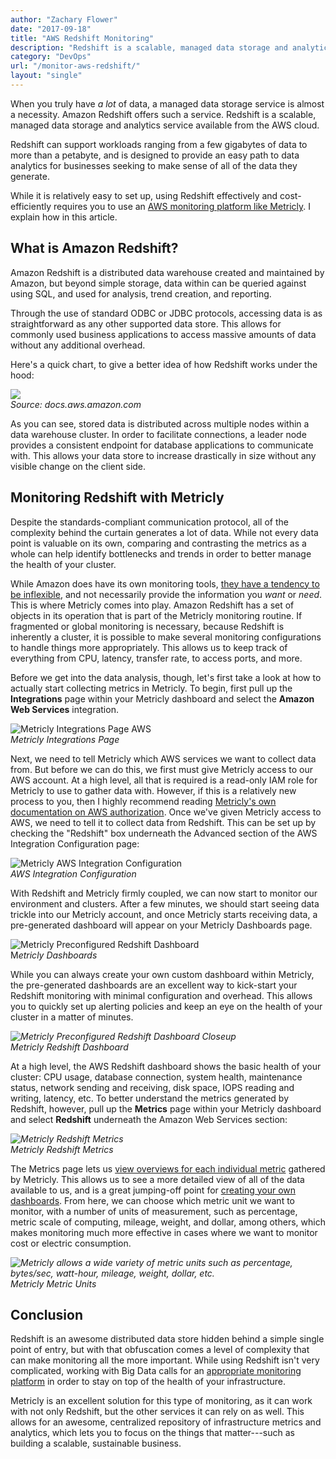 ```yaml
---
author: "Zachary Flower"
date: "2017-09-18"
title: "AWS Redshift Monitoring"
description: "Redshift is a scalable, managed data storage and analytics service available from the AWS cloud."
category: "DevOps"
url: "/monitor-aws-redshift/"
layout: "single"
---
```


When you truly have *a lot* of data, a managed data storage service is almost a necessity. Amazon Redshift offers such a service. Redshift is a scalable, managed data storage and analytics service available from the AWS cloud.

Redshift can support workloads ranging from a few gigabytes of data to more than a petabyte, and is designed to provide an easy path to data analytics for businesses seeking to make sense of all of the data they generate.

While it is relatively easy to set up, using Redshift effectively and cost-efficiently requires you to use an [AWS monitoring platform like Metricly](/product). I explain how in this article.

What is Amazon Redshift?
------------------------

Amazon Redshift is a distributed data warehouse created and maintained by Amazon, but beyond simple storage, data within can be queried against using SQL, and used for analysis, trend creation, and reporting.

Through the use of standard ODBC or JDBC protocols, accessing data is as straightforward as any other supported data store. This allows for commonly used business applications to access massive amounts of data without any additional overhead.

Here's a quick chart, to give a better idea of how Redshift works under the hood:

![](https://s3-us-west-2.amazonaws.com/com-netuitive-app-usw2-public/wp-content/uploads/2017/09/Redshift-Data-Distribution.png)\
*Source: docs.aws.amazon.com*

As you can see, stored data is distributed across multiple nodes within a data warehouse cluster. In order to facilitate connections, a leader node provides a consistent endpoint for database applications to communicate with. This allows your data store to increase drastically in size without any visible change on the client side.

Monitoring Redshift with Metricly
---------------------------------

Despite the standards-compliant communication protocol, all of the complexity behind the curtain generates a lot of data. While not every data point is valuable on its own, comparing and contrasting the metrics as a whole can help identify bottlenecks and trends in order to better manage the health of your cluster.

While Amazon does have its own monitoring tools, [they have a tendency to be inflexible](/aws-cloudwatch-vs-collectd), and not necessarily provide the information you *want* or *need*. This is where Metricly comes into play. Amazon Redshift has a set of objects in its operation that is part of the Metricly monitoring routine. If fragmented or global monitoring is necessary, because Redshift is inherently a cluster, it is possible to make several monitoring configurations to handle things more appropriately. This allows us to keep track of everything from CPU, latency, transfer rate, to access ports, and more.

Before we get into the data analysis, though, let's first take a look at how to actually start collecting metrics in Metricly. To begin, first pull up the **Integrations** page within your Metricly dashboard and select the **Amazon Web Services** integration.

![Metricly Integrations Page AWS](https://s3-us-west-2.amazonaws.com/com-netuitive-app-usw2-public/wp-content/uploads/2017/09/Metricly-Integrations-Page-AWS.png)\
*Metricly Integrations Page*

Next, we need to tell Metricly which AWS services we want to collect data from. But before we can do this, we first must give Metricly access to our AWS account. At a high level, all that is required is a read-only IAM role for Metricly to use to gather data with. However, if this is a relatively new process to you, then I highly recommend reading [Metricly's own documentation on AWS authorization](https://help.app.netuitive.com/Content/Integrations/aws.htm). Once we've given Metricly access to AWS, we need to tell it to collect data from Redshift. This can be set up by checking the "Redshift" box underneath the Advanced section of the AWS Integration Configuration page:

![Metricly AWS Integration Configuration](https://s3-us-west-2.amazonaws.com/com-netuitive-app-usw2-public/wp-content/uploads/2017/09/Metricly-AWS-Integration-Configuration.png)\
*AWS Integration Configuration*

With Redshift and Metricly firmly coupled, we can now start to monitor our environment and clusters. After a few minutes, we should start seeing data trickle into our Metricly account, and once Metricly starts receiving data, a pre-generated dashboard will appear on your Metricly Dashboards page.

![Metricly Preconfigured Redshift Dashboard](https://s3-us-west-2.amazonaws.com/com-netuitive-app-usw2-public/wp-content/uploads/2017/09/Metricly-Preconfigured-Redshift-Dashboard-1024x296.png)\
M*etricly Dashboards*

While you can always create your own custom dashboard within Metricly, the pre-generated dashboards are an excellent way to kick-start your Redshift monitoring with minimal configuration and overhead. This allows you to quickly set up alerting policies and keep an eye on the health of your cluster in a matter of minutes.

*![Metricly Preconfigured Redshift Dashboard Closeup](https://s3-us-west-2.amazonaws.com/com-netuitive-app-usw2-public/wp-content/uploads/2017/09/Metricly-Preconfigured-Redshift-Dashboard-2.png)\
Metricly Redshift Dashboard*

At a high level, the AWS Redshift dashboard shows the basic health of your cluster: CPU usage, database connection, system health, maintenance status, network sending and receiving, disk space, IOPS reading and writing, latency, etc. To better understand the metrics generated by Redshift, however, pull up the **Metrics** page within your Metricly dashboard and select **Redshift** underneath the Amazon Web Services section:

*![Metricly Redshift Metrics](https://s3-us-west-2.amazonaws.com/com-netuitive-app-usw2-public/wp-content/uploads/2017/09/Metricly-Redshift-Metrics-1024x420.png)\
Metricly Redshift Metrics*

The Metrics page lets us [view overviews for each individual metric](/feature-highlight-metric-explorer) gathered by Metricly. This allows us to see a more detailed view of all of the data available to us, and is a great jumping-off point for [creating your own dashboards](/devops-dashboard-best-practices). From here, we can choose which metric unit we want to monitor, with a number of units of measurement, such as percentage, metric scale of computing, mileage, weight, and dollar, among others, which makes monitoring much more effective in cases where we want to monitor cost or electric consumption.

*![Metricly allows a wide variety of metric units such as percentage, bytes/sec, watt-hour, mileage, weight, dollar, etc.](https://s3-us-west-2.amazonaws.com/com-netuitive-app-usw2-public/wp-content/uploads/2017/09/Metricly-Metric-Units.png)\
Metricly Metric Units*

Conclusion
----------

Redshift is an awesome distributed data store hidden behind a simple single point of entry, but with that obfuscation comes a level of complexity that can make monitoring all the more important. While using Redshift isn't very complicated, working with Big Data calls for an [appropriate monitoring platform](/evaluate-monitoring-strategy) in order to stay on top of the health of your infrastructure.

Metricly is an excellent solution for this type of monitoring, as it can work with not only Redshift, but the other services it can rely on as well. This allows for an awesome, centralized repository of infrastructure metrics and analytics, which lets you to focus on the things that matter---such as building a scalable, sustainable business.
